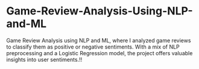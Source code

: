 # Game-Review-Analysis-Using-NLP-and-ML
Game Review Analysis using NLP and ML, where I analyzed game reviews to classify them as positive or negative sentiments. With a mix of NLP preprocessing and a Logistic Regression model, the project offers valuable insights into user sentiments.!!
